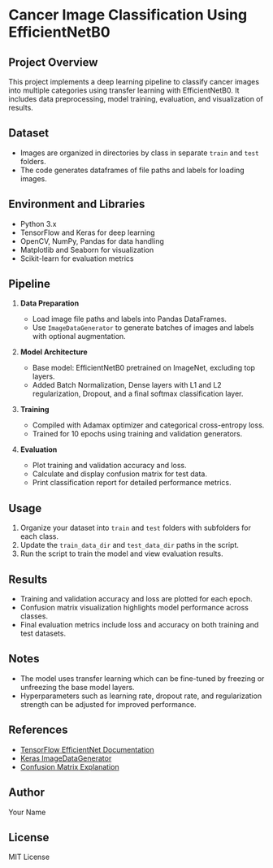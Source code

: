 # Cancer Image Classification Using EfficientNetB0

## Project Overview
This project implements a deep learning pipeline to classify cancer images into multiple categories using transfer learning with EfficientNetB0. It includes data preprocessing, model training, evaluation, and visualization of results.

## Dataset
- Images are organized in directories by class in separate `train` and `test` folders.
- The code generates dataframes of file paths and labels for loading images.

## Environment and Libraries
- Python 3.x
- TensorFlow and Keras for deep learning
- OpenCV, NumPy, Pandas for data handling
- Matplotlib and Seaborn for visualization
- Scikit-learn for evaluation metrics

## Pipeline
1. **Data Preparation**
   - Load image file paths and labels into Pandas DataFrames.
   - Use `ImageDataGenerator` to generate batches of images and labels with optional augmentation.

2. **Model Architecture**
   - Base model: EfficientNetB0 pretrained on ImageNet, excluding top layers.
   - Added Batch Normalization, Dense layers with L1 and L2 regularization, Dropout, and a final softmax classification layer.

3. **Training**
   - Compiled with Adamax optimizer and categorical cross-entropy loss.
   - Trained for 10 epochs using training and validation generators.

4. **Evaluation**
   - Plot training and validation accuracy and loss.
   - Calculate and display confusion matrix for test data.
   - Print classification report for detailed performance metrics.

## Usage
1. Organize your dataset into `train` and `test` folders with subfolders for each class.
2. Update the `train_data_dir` and `test_data_dir` paths in the script.
3. Run the script to train the model and view evaluation results.

## Results
- Training and validation accuracy and loss are plotted for each epoch.
- Confusion matrix visualization highlights model performance across classes.
- Final evaluation metrics include loss and accuracy on both training and test datasets.

## Notes
- The model uses transfer learning which can be fine-tuned by freezing or unfreezing the base model layers.
- Hyperparameters such as learning rate, dropout rate, and regularization strength can be adjusted for improved performance.

## References
- [TensorFlow EfficientNet Documentation](https://www.tensorflow.org/api_docs/python/tf/keras/applications/efficientnet)
- [Keras ImageDataGenerator](https://keras.io/api/preprocessing/image/)
- [Confusion Matrix Explanation](https://scikit-learn.org/stable/modules/generated/sklearn.metrics.confusion_matrix.html)

## Author
Your Name

## License
MIT License
